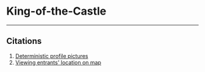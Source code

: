 # King-of-the-Castle

---

## Citations

1. [Deterministic profile pictures](https://www.skoumal.com/en/android-how-to-draw-text-on-a-bitmap/)
2. [Viewing entrants' location on map](https://www.syncfusion.com/faq/windowsforms/bitmaps-and-images/how-do-i-overlay-one-bitmap-over-another#:~:text=You%20can%20create%20a%20Graphics,base%20bitmap%20to%20show%20through)
